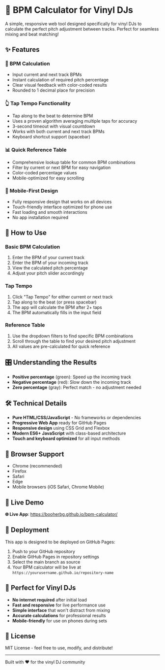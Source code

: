 # 🎵 BPM Calculator for Vinyl DJs

A simple, responsive web tool designed specifically for vinyl DJs to calculate the perfect pitch adjustment between tracks. Perfect for seamless mixing and beat matching!

## ✨ Features

### 🎯 **BPM Calculation**
- Input current and next track BPMs
- Instant calculation of required pitch percentage
- Clear visual feedback with color-coded results
- Rounded to 1 decimal place for precision

### 👆 **Tap Tempo Functionality**
- Tap along to the beat to determine BPM
- Uses a proven algorithm averaging multiple taps for accuracy
- 3-second timeout with visual countdown
- Works with both current and next track BPMs
- Keyboard shortcut support (spacebar)

### 📊 **Quick Reference Table**
- Comprehensive lookup table for common BPM combinations
- Filter by current or next BPM for easy navigation
- Color-coded percentage values
- Mobile-optimized for easy scrolling

### 📱 **Mobile-First Design**
- Fully responsive design that works on all devices
- Touch-friendly interface optimized for phone use
- Fast loading and smooth interactions
- No app installation required

## 🚀 How to Use

### Basic BPM Calculation
1. Enter the BPM of your current track
2. Enter the BPM of your incoming track
3. View the calculated pitch percentage
4. Adjust your pitch slider accordingly

### Tap Tempo
1. Click "Tap Tempo" for either current or next track
2. Tap along to the beat (or press spacebar)
3. The app will calculate the BPM after 2+ taps
4. The BPM automatically fills in the input field

### Reference Table
1. Use the dropdown filters to find specific BPM combinations
2. Scroll through the table to find your desired pitch adjustment
3. All values are pre-calculated for quick reference

## 🎛️ Understanding the Results

- **Positive percentage** (green): Speed up the incoming track
- **Negative percentage** (red): Slow down the incoming track  
- **Zero percentage** (gray): Perfect match - no adjustment needed

## 🛠️ Technical Details

- **Pure HTML/CSS/JavaScript** - No frameworks or dependencies
- **Progressive Web App** ready for GitHub Pages
- **Responsive design** using CSS Grid and Flexbox
- **Modern ES6+ JavaScript** with class-based architecture
- **Touch and keyboard optimized** for all input methods

## 📱 Browser Support

- Chrome (recommended)
- Firefox
- Safari
- Edge
- Mobile browsers (iOS Safari, Chrome Mobile)

## 🚀 Live Demo

**🌐 Live App**: https://booherbg.github.io/bpm-calculator/

## 🚀 Deployment

This app is designed to be deployed on GitHub Pages:

1. Push to your GitHub repository
2. Enable GitHub Pages in repository settings
3. Select the main branch as source
4. Your BPM calculator will be live at `https://yourusername.github.io/repository-name`

## 🎵 Perfect for Vinyl DJs

- **No internet required** after initial load
- **Fast and responsive** for live performance use
- **Simple interface** that won't distract from mixing
- **Accurate calculations** for professional results
- **Mobile-friendly** for use on phones during sets

## 📄 License

MIT License - feel free to use, modify, and distribute!

---

Built with ❤️ for the vinyl DJ community 